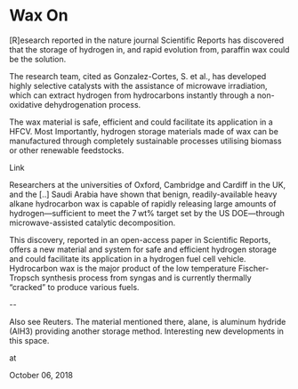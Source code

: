 # Wax On
[R]esearch reported in the nature journal Scientific Reports has discovered that the storage of hydrogen in, and rapid evolution from, paraffin wax could be the solution.

The research team, cited as Gonzalez-Cortes, S. et al., has developed highly selective catalysts with the assistance of microwave irradiation, which can extract hydrogen from hydrocarbons instantly through a non-oxidative dehydrogenation process.

The wax material is safe, efficient and could facilitate its application in a HFCV. Most Importantly, hydrogen storage materials made of wax can be manufactured through completely sustainable processes utilising biomass or other renewable feedstocks.

Link

Researchers at the universities of Oxford, Cambridge and Cardiff in the UK, and the [..] Saudi Arabia have shown that benign, readily-available heavy alkane hydrocarbon wax is capable of rapidly releasing large amounts of hydrogen—sufficient to meet the 7 wt% target set by the US DOE—through microwave-assisted catalytic decomposition.

This discovery, reported in an open-access paper in Scientific Reports, offers a new material and system for safe and efficient hydrogen storage and could facilitate its application in a hydrogen fuel cell vehicle. Hydrocarbon wax is the major product of the low temperature Fischer-Tropsch synthesis process from syngas and is currently thermally “cracked” to produce various fuels.

--

Also see Reuters. The material mentioned there, alane, is aluminum hydride (AlH3) providing another storage method. Interesting new developments in this space.








at

October 06, 2018















